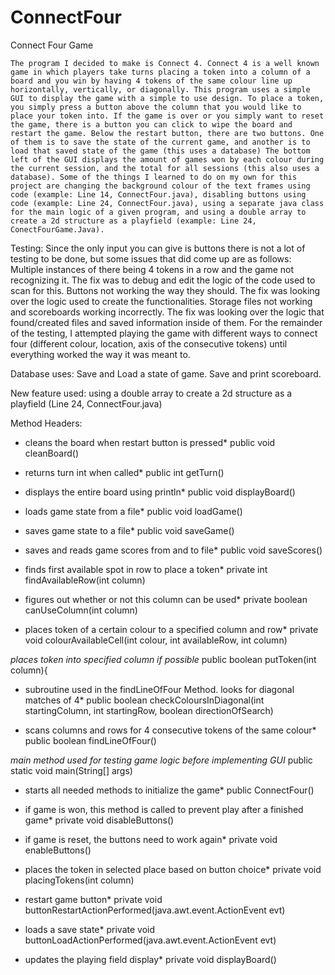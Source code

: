 # ConnectFour
Connect Four Game

    The program I decided to make is Connect 4. Connect 4 is a well known game in which players take turns placing a token into a column of a board and you win by having 4 tokens of the same colour line up horizontally, vertically, or diagonally. This program uses a simple GUI to display the game with a simple to use design. To place a token, you simply press a button above the column that you would like to place your token into. If the game is over or you simply want to reset the game, there is a button you can click to wipe the board and restart the game. Below the restart button, there are two buttons. One of them is to save the state of the current game, and another is to load that saved state of the game (this uses a database) The bottom left of the GUI displays the amount of games won by each colour during the current session, and the total for all sessions (this also uses a database). Some of the things I learned to do on my own for this project are changing the background colour of the text frames using code (example: Line 14, ConnectFour.java), disabling buttons using code (example: Line 24, ConnectFour.java), using a separate java class for the main logic of a given program, and using a double array to create a 2d structure as a playfield (example: Line 24, ConectFourGame.Java).

Testing: 
    Since the only input you can give is buttons there is not a lot of testing to be done, but some issues that did come up are as follows:
    Multiple instances of there being 4 tokens in a row and the game not recognizing it. The fix was to debug and edit the logic of the code used to scan for this.
    Buttons not working the way they should. The fix was looking over the logic used to create the functionalities.
    Storage files not working and scoreboards working incorrectly. The fix was looking over the logic that found/created files and saved information inside of them.
    For the remainder of the testing, I attempted playing the game with different ways to connect four (different colour, location, axis of the consecutive tokens) until everything worked the way it was meant to.
    

Database uses: 
Save and Load a state of game.
Save and print scoreboard.

New feature used:
    using a double array to create a 2d structure as a playfield (Line 24, ConnectFour.java)

Method Headers: 

* cleans the board when restart button is pressed*
public void cleanBoard()

* returns turn int when called*
public int getTurn()

* displays the entire board using println*
public void displayBoard()

* loads game state from a file*
public void loadGame()

* saves game state to a file*
public void saveGame()

* saves and reads game scores from and to file*
public void saveScores()

 * finds first available spot in row to place a token*
private int findAvailableRow(int column)

* figures out whether or not this column can be used*
private boolean canUseColumn(int column)

* places token of a certain colour to a specified column and row*
private void colourAvailableCell(int colour, int availableRow, int column)

*places token into specified column if possible*
public boolean putToken(int column){

* subroutine used in the findLineOfFour Method. looks for diagonal matches of 4*
public boolean checkColoursInDiagonal(int startingColumn, int startingRow, boolean directionOfSearch)

* scans columns and rows for 4 consecutive tokens of the same colour*
public boolean findLineOfFour()

*main method used for testing game logic before implementing GUI*
public static void main(String[] args)

* starts all needed methods to initialize the game*
public ConnectFour()

* if game is won, this method is called to prevent play after a finished game*
private void disableButtons()

* if game is reset, the buttons need to work again*
private void enableButtons()

* places the token in selected place based on button choice*
private void placingTokens(int column)

* restart game button*
private void buttonRestartActionPerformed(java.awt.event.ActionEvent evt)

* loads a save state*
private void buttonLoadActionPerformed(java.awt.event.ActionEvent evt)

* updates the playing field display*
private void displayBoard()


